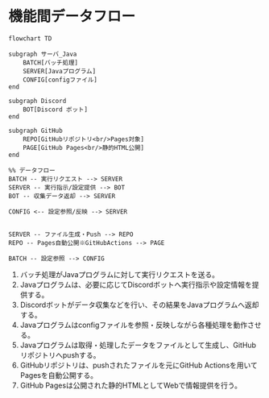 # 機能間データフロー

```mermaid
flowchart TD 

subgraph サーバ_Java
    BATCH[バッチ処理]
    SERVER[Javaプログラム]
    CONFIG[configファイル]
end

subgraph Discord
    BOT[Discord ボット]
end

subgraph GitHub
    REPO[GitHubリポジトリ<br/>Pages対象]
    PAGE[GitHub Pages<br/>静的HTML公開]
end

%% データフロー
BATCH -- 実行リクエスト --> SERVER
SERVER -- 実行指示/設定提供 --> BOT
BOT -- 収集データ返却 --> SERVER

CONFIG <-- 設定参照/反映 --> SERVER


SERVER -- ファイル生成・Push --> REPO
REPO -- Pages自動公開※GitHubActions --> PAGE

BATCH -- 設定参照 --> CONFIG
```

1. バッチ処理がJavaプログラムに対して実行リクエストを送る。
2. Javaプログラムは、必要に応じてDiscordボットへ実行指示や設定情報を提供する。
3. Discordボットがデータ収集などを行い、その結果をJavaプログラムへ返却する。
4. Javaプログラムはconfigファイルを参照・反映しながら各種処理を動作させる。
5. Javaプログラムは取得・処理したデータをファイルとして生成し、GitHubリポジトリへpushする。
6. GitHubリポジトリは、pushされたファイルを元にGitHub Actionsを用いてPagesを自動公開する。
7. GitHub Pagesは公開された静的HTMLとしてWebで情報提供を行う。
